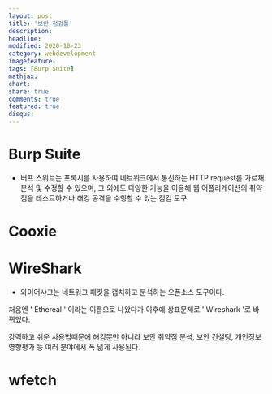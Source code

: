 ```yaml
---
layout: post
title: '보안 점검툴'
description:
headline:
modified: 2020-10-23
category: webdevelopment
imagefeature:
tags: [Burp Suite]
mathjax:
chart:
share: true
comments: true
featured: true
disqus:
---
```


# Burp Suite

-   버프 스위트는 프록시를 사용하여 네트워크에서 통신하는 HTTP request를 가로채 분석 및 수정할 수 있으며, 그 외에도 다양한 기능을 이용해 웹 어플리케이션의 취약점을 테스트하거나 해킹 공격을 수행할 수 있는 점검 도구

# Cooxie

# WireShark

-   와이어샤크는 네트워크 패킷을 캡처하고 분석하는 오픈소스 도구이다.

처음엔 ' Ethereal ' 이라는 이름으로 나왔다가 이후에 상표문제로 ' Wireshark '로 바뀌었다.

강력하고 쉬운 사용법때문에 해킹뿐만 아니라 보안 취약점 분석, 보안 컨설팅, 개인정보 영향평가 등 여러 분야에서 폭 넓게 사용된다.

# wfetch
